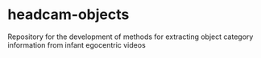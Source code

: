 # headcam-objects
Repository for the development of methods for extracting object category information from infant egocentric videos
